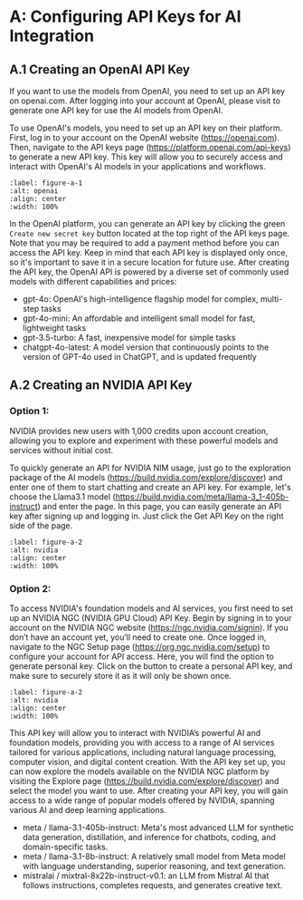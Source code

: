 # A: Configuring API Keys for AI Integration

## A.1 Creating an OpenAI API Key

If you want to use the models from OpenAI, you need to set up an API key on openai.com. After logging into your account at OpenAI, please visit to generate one API key for use the AI models from OpenAI.

To use OpenAI's models, you need to set up an API key on their platform. First, log in to your account on the OpenAI website (https://openai.com). Then, navigate to the API keys page (https://platform.openai.com/api-keys) to generate a new API key. This key will allow you to securely access and interact with OpenAI's AI models in your applications and workflows.

```{figure} ./images/a/image2.png
:label: figure-a-1
:alt: openai
:align: center
:width: 100%
```
In the OpenAI platform, you can generate an API key by clicking the green `Create new secret key` button located at the top right of the API keys page. Note that you may be required to add a payment method before you can access the API key. Keep in mind that each API key is displayed only once, so it's important to save it in a secure location for future use.
After creating the API key, the OpenAI API is powered by a diverse set of commonly used models with different capabilities and prices:
- gpt-4o: OpenAI's high-intelligence flagship model for complex, multi-step tasks
- gpt-4o-mini: An affordable and intelligent small model for fast, lightweight tasks
- gpt-3.5-turbo: A fast, inexpensive model for simple tasks
- chatgpt-4o-latest: A model version that continuously points to the version of GPT-4o used in ChatGPT, and is updated frequently

## A.2 Creating an NVIDIA API Key

### Option 1:

NVIDIA provides new users with 1,000 credits upon account creation, allowing you to explore and experiment with these powerful models and services without initial cost.

To quickly generate an API for NVIDIA NIM usage, just go to the exploration package of the AI models (https://build.nvidia.com/explore/discover) and enter one of them to start chatting and create an API key. 
For example, let's choose the Llama3.1 model (https://build.nvidia.com/meta/llama-3_1-405b-instruct) and enter the page. In this page, you can easily generate an API key after signing up and logging in. Just click the Get API Key on the right side of the page.

```{figure} ./images/a/image1.png
:label: figure-a-2
:alt: nvidia
:align: center
:width: 100%
```
### Option 2:

To access NVIDIA's foundation models and AI services, you first need to set up an NVIDIA NGC (NVIDIA GPU Cloud) API Key. Begin by signing in to your account on the NVIDIA NGC website (https://ngc.nvidia.com/signin). If you don’t have an account yet, you’ll need to create one. Once logged in, navigate to the NGC Setup page (https://org.ngc.nvidia.com/setup) to configure your account for API access. Here, you will find the option to generate personal key. Click on the button to create a personal API key, and make sure to securely store it as it will only be shown once.


```{figure} ./images/a/image3.png
:label: figure-a-2
:alt: nvidia
:align: center
:width: 100%
```

This API key will allow you to interact with NVIDIA’s powerful AI and foundation models, providing you with access to a range of AI services tailored for various applications, including natural language processing, computer vision, and digital content creation. With the API key set up, you can now explore the models available on the NVIDIA NGC platform by visiting the Explore page (https://build.nvidia.com/explore/discover) and select the model you want to use.
After creating your API key, you will gain access to a wide range of popular models offered by NVIDIA, spanning various AI and deep learning applications. 
- meta / llama-3.1-405b-instruct: Meta's most advanced LLM for synthetic data generation, distillation, and inference for chatbots, coding, and domain-specific tasks.
- meta / llama-3.1-8b-instruct: A relatively small model from Meta model with language understanding, superior reasoning, and text generation.
- mistralai / mixtral-8x22b-instruct-v0.1: an LLM from Mistral AI that follows instructions, completes requests, and generates creative text.